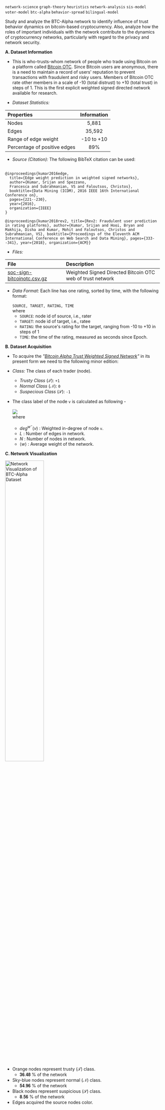 `network-science` `graph-theory` `heuristics` `network-analysis` `sis-model` `voter-model` `btc-alpha` `behavior-spread` `bilingual-model`

Study and analyze the BTC-Alpha network to identify influence of trust behavior dynamics on bitcoin-based cryptocurrency. Also, analyze how the roles of important individuals with the network contribute to the dynamics of cryptocurrency networks, particularly with regard to the privacy and network security. 

**A. Dataset Information**
- This is who-trusts-whom network of people who trade using Bitcoin on a platform called [Bitcoin OTC](http://www.bitcoin-otc.com/). Since Bitcoin users are anonymous, there is a need to maintain a record of users' reputation to prevent transactions with fraudulent and risky users. Members of Bitcoin OTC rate other members in a scale of -10 (total distrust) to +10 (total trust) in steps of 1. This is the first explicit weighted signed directed network available for research.

- _Dataset Statistics:_

| Properties | Information |
| :---- | :----: |
| Nodes |	5,881 |
| Edges|	35,592 |
| Range of edge weight |	-10 to +10 |
| Percentage of positive edges |	89% |


- _Source (Citation):_ The following BibTeX citation can be used:<br><br>

```
@inproceedings{kumar2016edge,
  title={Edge weight prediction in weighted signed networks},
  author={Kumar, Srijan and Spezzano,
  Francesca and Subrahmanian, VS and Faloutsos, Christos},
  booktitle={Data Mining (ICDM), 2016 IEEE 16th International Conference on},
  pages={221--230},
  year={2016},
  organization={IEEE}
}
```

```@inproceedings{kumar2018rev2, title={Rev2: Fraudulent user prediction in rating platforms}, author={Kumar, Srijan and Hooi, Bryan and Makhija, Disha and Kumar, Mohit and Faloutsos, Christos and Subrahmanian, VS}, booktitle={Proceedings of the Eleventh ACM International Conference on Web Search and Data Mining}, pages={333--341}, year={2018}, organization={ACM}}```

- _Files:_

| File	| Description |
| :--- | :--- |
| [soc-sign-bitcoinotc.csv.gz](https://snap.stanford.edu/data/soc-sign-bitcoinotc.csv.gz)	| Weighted Signed Directed Bitcoin OTC web of trust network |


- _Data Format:_ Each line has one rating, sorted by time, with the following format:<br><br>
```SOURCE, TARGET, RATING, TIME```<br>
where
  - `SOURCE`: node id of source, i.e., rater
  - `TARGET`: node id of target, i.e., ratee
  - `RATING`: the source's rating for the target, ranging from -10 to +10 in steps of 1
  - `TIME`: the time of the rating, measured as seconds since Epoch.

**B. Dataset Acquisition**
- To acquire the _"[Bitcoin Alpha Trust Weighted Signed Network](https://snap.stanford.edu/data/soc-sign-bitcoinotc.csv.gz)"_ in its present form we need to the following minor edition:
+ _Class:_ The class of each trader (node).
    - _Trusty Class_ (𝒯): `+1`
    - _Normal Class_ (𝒩): `0`
    - _Suspecious Class_ (𝒮): `-1`

+ The class label of the node `v` is calculated as following -<br><br>
<img src="./img/classEqn.svg" /><br>where
  - $deg^{w^-}(v)$ : Weighted in-degree of node `v`.
  - $L$ : Number of edges in network.
  - $N$ : Number of nodes in network.
  - $\left < w \right >$ : Average weight of the network.

**C. Network Visualization**

<img style="width: 50%;" src="./img/network_preview.png"  title="Network Visualization of BTC-Alpha Dataset"/>

+ Orange nodes represent trusty (𝒯) class.
  - 𝟑𝟔.𝟒𝟖 % of the network
+ Sky-blue nodes represent normal (𝒩) class.
  - 𝟓𝟒.𝟗𝟔 % of the network
+ Black nodes represent suspicious (𝒮) class.
  - 𝟖.𝟓𝟔 % of the network
+ Edges acquired the source nodes color.

